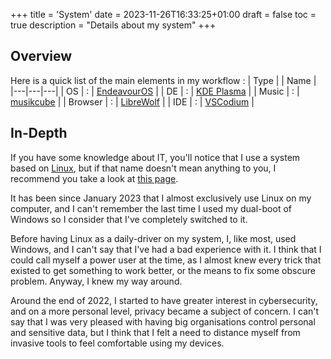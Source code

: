 +++
title = 'System'
date = 2023-11-26T16:33:25+01:00
draft = false
toc = true
description = "Details about my system"
+++
## Overview
Here is a quick list of the main elements in my workflow :
| Type | | Name |
|---|---|---|
| OS | : | [EndeavourOS](https://endeavouros.com/) |
| DE | : | [KDE Plasma](https://kde.org/plasma-desktop/) |
| Music | : | [musikcube](https://musikcube.com/) |
| Browser | : | [LibreWolf](https://librewolf.net/) |
| IDE | : | [VSCodium](https://vscodium.com/) |

## In-Depth
If you have some knowledge about IT, you'll notice that I use a system based on [Linux](https://kernel.org/), but if that name doesn't mean anything to you, I recommend you take a look at [this page](https://www.linux.com/what-is-linux/).

It has been since January 2023 that I almost exclusively use Linux on my computer, and I can't remember the last time I used my dual-boot of Windows so I consider that I've completely switched to it.

Before having Linux as a daily-driver on my system, I, like most, used Windows, and I can't say that I've had a bad experience with it.
I think that I could call myself a power user at the time, as I almost knew every trick that existed to get something to work better, or the means to fix some obscure problem. Anyway, I knew my way around.

Around the end of 2022, I started to have greater interest in cybersecurity, and on a more personal level, privacy became a subject of concern. I can't say that I was very pleased with having big organisations control personal and sensitive data, but I think that I felt a need to distance myself from invasive tools to feel comfortable using my devices.